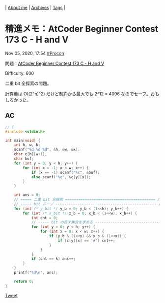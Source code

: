 | [About me](https://franknyro.github.io/blog/) | [Archives](https://franknyro.github.io/blog/archives) | [Tags](https://franknyro.github.io/blog/tags) |

# 精進メモ：AtCoder Beginner Contest 173 C - H and V
Nov 05, 2020, 17:54 [#Procon](https://franknyro.github.io/blog/tags/procon)

問題：[AtCoder Beginner Contest 173 C - H and V](https://atcoder.jp/contests/abc173/tasks/abc173_c)

Difficulty: 600

二重 bit 全探索の問題。

計算量は O((2^n)^2) だけど制約から最大でも 2^12 = 4096 なのでセーフ。おもしろかった。

## AC
```c
// C
#include <stdio.h>

int main(void) {
    int h, w, k;
    scanf("%d %d %d", &h, &w, &k);
    char c[h][w+1];
    char buf;
    for (int y = 0; y < h; y++) {
        for (int x = -1; x < w; x++) {
            if (x == -1) scanf("%c", &buf);
            else scanf("%c", &c[y][x]);
        }
    }

    int ans = 0;
    // ===== 二重 bit 全探索 ========================================= //
    // ----- bit ループ ---------------------------------------------- //
    for (int /* y_bit */ y_b = 0; y_b < (1<<h); y_b++) {
        for (int /* x_bit */ x_b = 0; x_b < (1<<w); x_b++) {
            int cnt = 0;
            // ----- bit の表す集合を求める ---------------------------------- //
            for (int y = 0; y < h; y++) {
                for (int x = 0; x < w; x++) {
                    if (y_b & (1<<y) && x_b & (1<<x)) {
                        if (c[y][x] == '#') cnt++;
                    }
                }
            }
            if (cnt == k) ans++;
        }
    }
    printf("%d\n", ans);

    return 0;
}
```

<a href="https://twitter.com/share?ref_src=twsrc%5Etfw" class="twitter-share-button" data-text="精進メモ：AtCoder Beginner Contest 173 C - H and V |" data-url="https://franknyro.github.io/blog/archives/202011051754/">Tweet</a><script async src="https://platform.twitter.com/widgets.js" charset="utf-8"></script>
